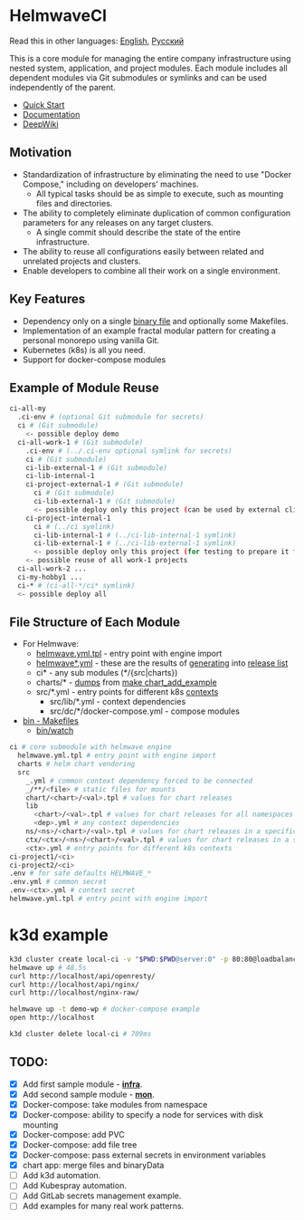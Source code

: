 # HelmwaveCI

Read this in other languages: [English](README.md), [Русский](README.ru.md)

This is a core module for managing the entire company infrastructure using nested system, application, and project modules. Each module includes all dependent modules via Git submodules or symlinks and can be used independently of the parent.

- [Quick Start](doc/quick_start.md)
- [Documentation](doc/doc.md)
- [DeepWiki](https://deepwiki.com/HelmCI/ci)

## Motivation

- Standardization of infrastructure by eliminating the need to use "Docker Compose," including on developers' machines.
  - All typical tasks should be as simple to execute, such as mounting files and directories.
- The ability to completely eliminate duplication of common configuration parameters for any releases on any target clusters.
  - A single commit should describe the state of the entire infrastructure.
- The ability to reuse all configurations easily between related and unrelated projects and clusters.
- Enable developers to combine all their work on a single environment.

## Key Features

- Dependency only on a single [binary file](https://github.com/helmwave/helmwave) and optionally some Makefiles.
- Implementation of an example fractal modular pattern for creating a personal monorepo using vanilla Git.
- Kubernetes (k8s) is all you need.
- Support for docker-compose modules

## Example of Module Reuse

```sh
ci-all-my
  .ci-env # (optional Git submodule for secrets)
  ci # (Git submodule)
    <- possible deploy demo
  ci-all-work-1 # (Git submodule)
    .ci-env # (../.ci-env optional symlink for secrets)
    ci # (Git submodule)
    ci-lib-external-1 # (Git submodule)
    ci-lib-internal-1
    ci-project-external-1 # (Git submodule)
      ci # (Git submodule)
      ci-lib-external-1 # (Git submodule)
      <- possible deploy only this project (can be used by external clients)
    ci-project-internal-1
      ci # (../ci symlink)
      ci-lib-internal-1 # (../ci-lib-internal-1 symlink)
      ci-lib-external-1 # (../ci-lib-external-1 symlink)
      <- possible deploy only this project (for testing to prepare it for conversion to external)
    <- possible reuse of all work-1 projects
  ci-all-work-2 ...
  ci-my-hobby1 ...
  ci-* # (ci-all-*/ci* symlink)
  <- possible deploy all
```

## File Structure of Each Module

- For Helmwave:
  - [helmwave.yml.tpl](helmwave.yml.tpl) - entry point with engine import
  - [helmwave*.yml](helmwave.example.yaml) - these are the results of [generating](https://docs.helmwave.app/0.41.x/cli/#yml) into [release list](https://docs.helmwave.app/0.41.x/yaml/)
  - ci* - any sub modules (*/{src|charts})
  - charts/* - [dumps](bin/chart.mk) from [make chart_add_example](charts.ini)
  - src/*.yml - entry points for different k8s [contexts](src/local.yml)
    - src/lib/*.yml - context dependencies
    - src/dc/*/docker-compose.yml - compose modules
- [bin - Makefiles](bin/bin.md)
  - [bin/watch](bin/watch.md)

```sh
ci # core submodule with helmwave engine
  helmwave.yml.tpl # entry point with engine import
  charts # helm chart vendoring
  src
    _.yml # common context dependency forced to be connected
    _/**/<file> # static files for mounts
    chart/<chart>/<val>.tpl # values for chart releases
    lib
      <chart>/<val>.tpl # values for chart releases for all namespaces
      <dep>.yml # any context dependencies
    ns/<ns>/<chart>/<val>.tpl # values for chart releases in a specific namespace
    ctx/<ctx>/<ns>/<chart>/<val>.tpl # values for chart releases in a specific namespace and context
    <ctx>.yml # entry points for different k8s contexts
ci-project1/<ci>
ci-project2/<ci>
.env # for safe defaults HELMWAVE_*
.env.yml # common secret
.env-<ctx>.yml # context secret
helmwave.yml.tpl # entry point with engine import
```

# k3d example

```sh
k3d cluster create local-ci -v "$PWD:$PWD@server:0" -p 80:80@loadbalancer --k3s-arg "--disable=traefik,local-storage,metrics-server@server:0" # 13.4s
helmwave up # 48.5s
curl http://localhost/api/openresty/
curl http://localhost/api/nginx/
curl http://localhost/nginx-raw/

helmwave up -t demo-wp # docker-compose example
open http://localhost

k3d cluster delete local-ci # 709ms
```

## TODO:

- [x] Add first sample module - [**infra**](https://github.com/HelmCI/ci-infra).
- [x] Add second sample module - [**mon**](https://github.com/HelmCI/ci-mon).
- [x] Docker-compose: take modules from namespace
- [x] Docker-compose: ability to specify a node for services with disk mounting
- [x] Docker-compose: add PVC
- [x] Docker-compose: add file tree
- [x] Docker-compose: pass external secrets in environment variables
- [x] chart app: merge files and binaryData
- [ ] Add k3d automation.
- [ ] Add Kubespray automation.
- [ ] Add GitLab secrets management example.
- [ ] Add examples for many real work patterns.
